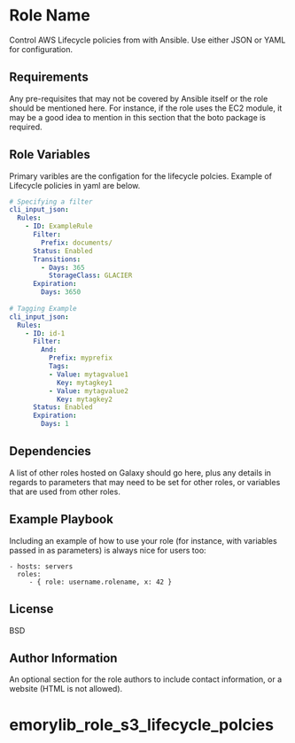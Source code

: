 Role Name
=========

Control AWS Lifecycle policies from with Ansible. Use either JSON or YAML for configuration.

Requirements
------------

Any pre-requisites that may not be covered by Ansible itself or the role should be mentioned here. For instance, if the role uses the EC2 module, it may be a good idea to mention in this section that the boto package is required.

Role Variables
--------------

Primary varibles are the configation for the lifecycle polcies. Example of Lifecycle policies in yaml are below.
```yaml
# Specifying a filter
cli_input_json:
  Rules:
    - ID: ExampleRule
      Filter:
        Prefix: documents/
      Status: Enabled
      Transitions:
        - Days: 365
          StorageClass: GLACIER
      Expiration:
        Days: 3650
        
# Tagging Example
cli_input_json:
  Rules:
    - ID: id-1
      Filter:
        And:
          Prefix: myprefix
          Tags:
          - Value: mytagvalue1
            Key: mytagkey1
          - Value: mytagvalue2
            Key: mytagkey2
      Status: Enabled
      Expiration:
        Days: 1
```

Dependencies
------------

A list of other roles hosted on Galaxy should go here, plus any details in regards to parameters that may need to be set for other roles, or variables that are used from other roles.

Example Playbook
----------------

Including an example of how to use your role (for instance, with variables passed in as parameters) is always nice for users too:

    - hosts: servers
      roles:
         - { role: username.rolename, x: 42 }

License
-------

BSD

Author Information
------------------

An optional section for the role authors to include contact information, or a website (HTML is not allowed).
# emorylib_role_s3_lifecycle_polcies
